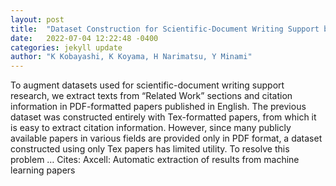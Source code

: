 ```yaml
---
layout: post
title:  "Dataset Construction for Scientific-Document Writing Support by Extracting Related Work Section and Citations from PDF Papers"
date:   2022-07-04 12:22:48 -0400
categories: jekyll update
author: "K Kobayashi, K Koyama, H Narimatsu, Y Minami"
---
```

To augment datasets used for scientific-document writing support research, we extract texts from “Related Work” sections and citation information in PDF-formatted papers published in English. The previous dataset was constructed entirely with Tex-formatted papers, from which it is easy to extract citation information. However, since many publicly available papers in various fields are provided only in PDF format, a dataset constructed using only Tex papers has limited utility. To resolve this problem …
Cites: ‪Axcell: Automatic extraction of results from machine learning papers‬  
